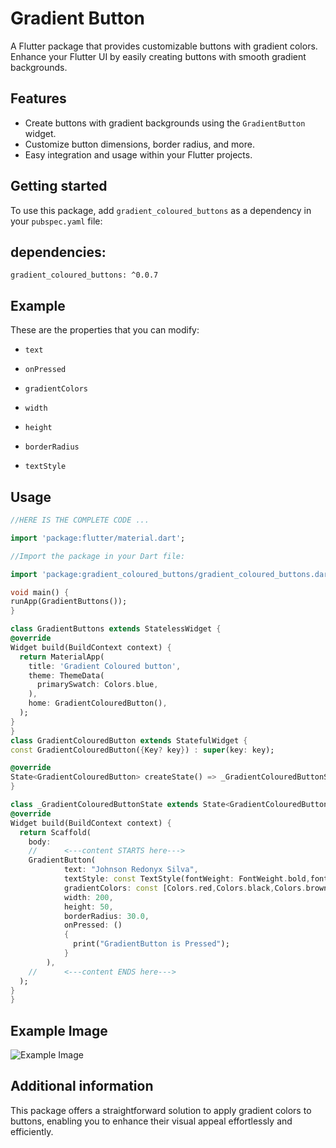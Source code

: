 <!--
This README describes the package. If you publish this package to pub.dev,
this README's contents appear on the landing page for your package.

For information about how to write a good package README, see the guide for
[writing package pages](https://dart.dev/guides/libraries/writing-package-pages).

For general information about developing packages, see the Dart guide for
[creating packages](https://dart.dev/guides/libraries/create-library-packages)
and the Flutter guide for
[developing packages and plugins](https://flutter.dev/developing-packages).
-->

# Gradient Button

A Flutter package that provides customizable buttons with gradient colors. Enhance your Flutter UI by easily creating buttons with smooth gradient backgrounds.

## Features

- Create buttons with gradient backgrounds using the `GradientButton` widget.
- Customize button dimensions, border radius, and more.
- Easy integration and usage within your Flutter projects.

## Getting started

To use this package, add `gradient_coloured_buttons` as a dependency in your `pubspec.yaml` file:


## dependencies:
`gradient_coloured_buttons: ^0.0.7`

## Example
These are the properties that you can modify:

 - `text`

 - `onPressed`

 - `gradientColors`

 - `width`

 - `height`

 - `borderRadius`

 - `textStyle`

## Usage

  ```dart
//HERE IS THE COMPLETE CODE ...

import 'package:flutter/material.dart';

//Import the package in your Dart file:

import 'package:gradient_coloured_buttons/gradient_coloured_buttons.dart';

void main() {
  runApp(GradientButtons());
}

class GradientButtons extends StatelessWidget {
  @override
  Widget build(BuildContext context) {
    return MaterialApp(
      title: 'Gradient Coloured button',
      theme: ThemeData(
        primarySwatch: Colors.blue,
      ),
      home: GradientColouredButton(),
    );
  }
}
class GradientColouredButton extends StatefulWidget {
  const GradientColouredButton({Key? key}) : super(key: key);

  @override
  State<GradientColouredButton> createState() => _GradientColouredButtonState();
}

class _GradientColouredButtonState extends State<GradientColouredButton> {
  @override
  Widget build(BuildContext context) {
    return Scaffold(
      body:
      //      <---content STARTS here--->
      GradientButton(
              text: "Johnson Redonyx Silva",
              textStyle: const TextStyle(fontWeight: FontWeight.bold,fontSize: 15),
              gradientColors: const [Colors.red,Colors.black,Colors.brown],
              width: 200,
              height: 50,
              borderRadius: 30.0,
              onPressed: ()
              {
                print("GradientButton is Pressed");
              }
          ),
      //      <---content ENDS here--->
    );
  }
}

```
## Example Image

![Example Image](https://drive.google.com/uc?export=view&id=1yPtpLw-lgb2_PI2hroVpwcvbyOstWV5B)


## Additional information

This package offers a straightforward solution to apply gradient colors to buttons, enabling you to enhance their visual appeal effortlessly and efficiently.